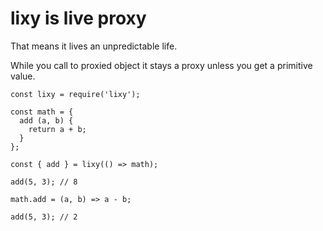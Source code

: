 # lixy is live proxy

That means it lives an unpredictable life.

While you call to proxied object it stays a proxy unless you get a primitive value.

```
const lixy = require('lixy');

const math = {
  add (a, b) {
    return a + b;
  }
};

const { add } = lixy(() => math);

add(5, 3); // 8

math.add = (a, b) => a - b;

add(5, 3); // 2
```
